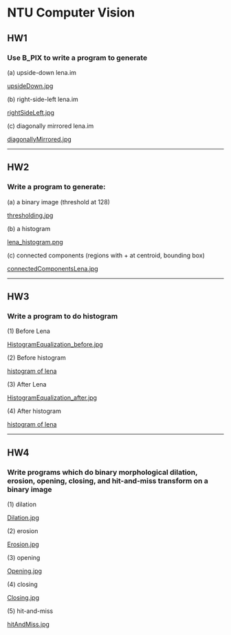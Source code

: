 
# NTU Computer Vision 

## HW1

### Use B_PIX to write a program to generate

(a)  upside-down lena.im

[upsideDown.jpg](hw1/upsideDown.jpg)

(b)  right-side-left lena.im

[rightSideLeft.jpg](hw1/rightSideLeft.jpg)

(c)  diagonally mirrored lena.im

[diagonallyMirrored.jpg](hw1/diagonallyMirrored.jpg)

***

## HW2

### Write a program to generate:

(a)  a binary image (threshold at 128)

[thresholding.jpg](hw2/thresholding.jpg)

(b)  a histogram

[lena_histogram.png](hw2/lena_histogram.png)

(c)  connected components (regions with + at centroid, bounding box)

[connectedComponentsLena.jpg](hw2/connectedComponentsLena.jpg)

***

## HW3

### Write a program to do histogram 

(1)  Before Lena

[HistogramEqualization_before.jpg](hw3/HistogramEqualization_before.jpg)

(2)  Before histogram

[histogram of lena](hw3/301.png)

(3)  After Lena

[HistogramEqualization_after.jpg](hw3/HistogramEqualization_after.jpg)

(4)  After histogram

[histogram of lena](hw3/302.png)

***

## HW4

### Write programs which do binary morphological dilation, erosion, opening, closing, and hit-and-miss transform on a binary image

(1)  dilation

[Dilation.jpg](hw4/Dilation.jpg)

(2)  erosion

[Erosion.jpg](hw4/Erosion.jpg)

(3)  opening

[Opening.jpg](hw4/Opening.jpg)

(4)  closing

[Closing.jpg](hw4/Closing.jpg)

(5)  hit-and-miss

[hitAndMiss.jpg](hw4/hitAndMiss.jpg)